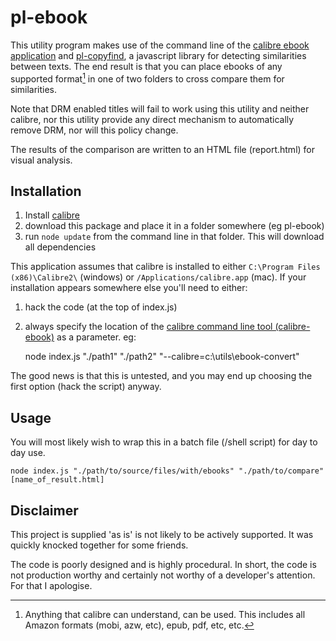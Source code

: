 pl-ebook
===========

This utility program makes use of the command line of the [calibre ebook application](http://calibre-ebook.com/) and [pl-copyfind](https://github.com/cmroanirgo/pl-copyfind), a javascript library for detecting similarities between texts. The end result is that you can place ebooks of any supported format[^*] in one of two folders to cross compare them for similarities.

Note that DRM enabled titles will fail to work using this utility and neither calibre, nor this utility provide any direct mechanism to automatically remove DRM, nor will this policy change. 

The results of the comparison are written to an HTML file (report.html) for visual analysis.


[^*]: Anything that calibre can understand, can be used. This includes all Amazon formats (mobi, azw, etc), epub, pdf, etc, etc. 



Installation
----------------

1. Install [calibre](http://calibre-ebook.com/) 
2. download this package and place it in a folder somewhere (eg pl-ebook)
3. run `node update` from the command line in that folder. This will download all dependencies

This application assumes that calibre is installed to either `C:\Program Files (x86)\Calibre2\` (windows) or  `/Applications/calibre.app` (mac). If your installation appears somewhere else you'll need to either:

1. hack the code (at the top of index.js)
2. always specify the location of the [calibre command line tool (calibre-ebook)](https://manual.calibre-ebook.com/generated/en/ebook-convert.html) as a parameter. eg:

	
	node index.js "./path1" "./path2" "--calibre=c:\utils\ebook-convert"



The good news is that this is untested, and you may end up choosing the first option (hack the script) anyway.



Usage
----------

You will most likely wish to wrap this in a batch file (/shell script) for day to day use.

	node index.js "./path/to/source/files/with/ebooks" "./path/to/compare" [name_of_result.html]




Disclaimer
-----------

This project is supplied 'as is' is not likely to be actively supported. It was quickly knocked together for some friends.

The code is poorly designed and is highly procedural. In short, the code is not production worthy and certainly not worthy of a developer's attention. For that I apologise. 
